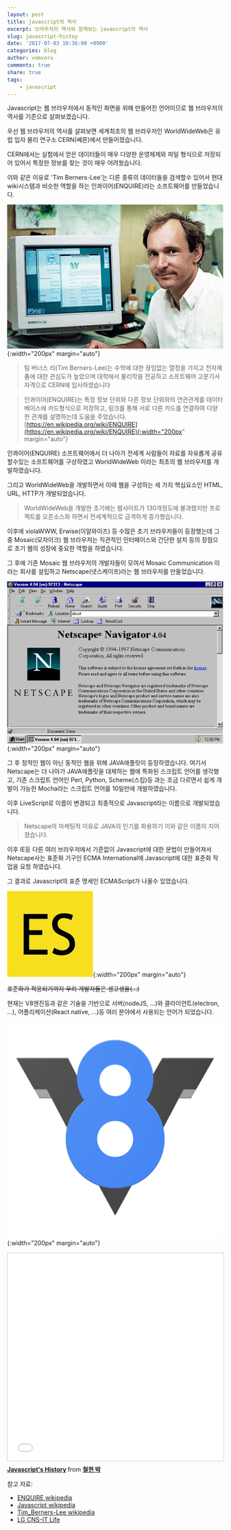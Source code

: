 ```yaml
---
layout: post
title: javascript의 역사
excerpt: 브라우저의 역사와 함께보는 javascript의 역사
slug: javascript-histoy
date: '2017-07-03 10:36:00 +0900'
categories: blog
author: vomvoru
comments: true
share: true
tags:
    - javascript
---
```


Javascript는 웹 브라우저에서 동적인 화면을 위해 만들어진 언어이므로 웹 브라우저의 역사를 기준으로 살펴보겠습니다.

우선 웹 브라우저의 역사를 살펴보면 세계최초의 웹 브라우저인 WorldWideWeb은 유럽 입자 물리 연구소 CERN(쎄른)에서 만들어졌습니다.

CERN에서는 실험에서 얻은 데이터들이 매우 다양한 운영체제와 파일 형식으로 저장되어 있어서 특정한 정보를 찾는 것이 매우 어려웠습니다.

이와 같은 이유로 'Tim Berners-Lee'는 다른 종류의 데이터들을 검색할수 있어서 현대 wiki시스템과 비슷한 역할을 하는 인콰이어(ENQUIRE)라는 소프트웨어를 만들었습니다. 

![Tbl](/images/2017/07/Tbl.jpg){:width="200px" margin="auto"}

> 팀 버너스 리(Tim Berners-Lee)는 수학에 대한 끊임없는 열정을 가지고 전자제품에 대한 관심도가 높았으며 대학에서 물리학을 전공하고 소프트웨어 고문기사 자격으로 CERN에 입사하였습니다

> 인콰이어(ENQUIRE)는 특정 정보 단위와 다른 정보 단위와의 연관관계를 데이터베이스에 카드형식으로 저장하고, 링크를 통해 서로 다른 카드를 연결하여 다양한 관계를 설명하는데 도움을 주었습니다. [https://en.wikipedia.org/wiki/ENQUIRE](https://en.wikipedia.org/wiki/ENQUIRE){:width="200px" margin="auto"}

인콰이어(ENQUIRE) 소프트웨어에서 더 나아가 전세계 사람들이 자료를 자유롭게 공유할수있는 소프트웨어를 구상하였고 WorldWideWeb 이라는 최초의 웹 브라우저를 개발하였습니다.

그리고 WorldWideWeb을 개발하면서 이때 웹을 구성하는 세 가지 핵심요소인 HTML, URL, HTTP가 개발되었습니다.

> WorldWideWeb을 개발한 초기에는 웹사이트가 130개정도에 불과했지만 프로젝트를 오픈소스화 하면서 전세계적으로 급격하게 증가했습니다.

이후에 violaWWW, Erwise(이알와이즈) 등 수많은 초기 브라우저들이 등장했는데 그 중 Mosaic(모자이크) 웹 브라우저는 직관적인 인터페이스와 간단한 설치 등의 장점으로 초기 웹의 성장에 중요한 역할을 하였습니다.

그 후에 기존 Mosaic 웹 브라우저의 개발자들이 모여서 Mosaic Communication 이라는 회사를 설립하고 Netscape(넷스케이프)라는 웹 브라우저를 만들었습니다.

![ns](/images/2017/07/ns.png){:width="200px" margin="auto"}

그 후 정적인 웹이 아닌 동적인 웹을 위해 JAVA애플릿이 등장하였습니다. 여기서 Netscape는 더 나아가 JAVA애플릿을 대체하는 웹에 특화된 스크립트 언어를 생각했고, 기존 스크립트 언어인 Perl, Python, Scheme(스킴)등 과는 조금 다르면서 쉽게 개발이 가능한 Mocha라는 스크립트 언어를 10일만에 개발하였습니다.

이후 LiveScript로 이름이 변경되고 최종적으로 Javascript라는 이름으로 개발되었습니다.

> Netscape의 마케팅적 이유로 JAVA의 인기를 화용하기 이와 같은 이름이 지어졌습니다. 

이후 IE등 다른 여러 브라우저에서 기준없이 Javascript에 대한 문법이 만들어져서 Netscape사는 표준화 기구인 ECMA International에 Javascript에 대한 표준화 작업을 요청 하였습니다.

그 결과로 Javascript의 표준 명세인 ECMAScript가 나올수 있었습니다.

![es](/images/2017/07/es.jpg){:width="200px" margin="auto"}

~~표준화가 적용되기까지 우리 개발자들은 생고생을(...)~~

현재는 V8엔진등과 같은 기술을 기반으로 서버(nodeJS, ...)와 클라이언트(electron, ...), 어플리케이션(React native, ...)등 여러 분야에서 사용되는 언어가 되었습니다.

![v8](/images/2017/07/v8.png){:width="200px" margin="auto"}

<iframe src="//www.slideshare.net/slideshow/embed_code/key/jYJjMRBtQBhl7L" width="595" height="485" frameborder="0" marginwidth="0" marginheight="0" scrolling="no" style="border:1px solid #CCC; border-width:1px; margin-bottom:5px; max-width: 100%;" allowfullscreen> </iframe> <div style="margin-bottom:5px"> <strong> <a href="//www.slideshare.net/ssuserb4d89d/javascript-77469645" title="Javascript&#x27;s History" target="_blank">Javascript&#x27;s History</a> </strong> from <strong><a target="_blank" href="https://www.slideshare.net/ssuserb4d89d">철현 박</a></strong> </div>

참고 자료: 
* [ENQUIRE wikipedia](https://en.wikipedia.org/wiki/ENQUIRE)
* [Javascript wikipedia](https://en.wikipedia.org/wiki/JavaScript)
* [Tim_Berners-Lee wikipedia](https://en.wikipedia.org/wiki/Tim_Berners-Lee)
* [LG CNS-IT Life](http://blog.lgcns.com/1165)